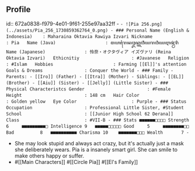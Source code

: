 ## Profile
id:: 672a0838-f979-4e01-9f61-255e97aa32ff
	- ```
	- ![Pia 256.png](../assets/Pia_256_1730859362764_0.png)
	- ### Personal
	  Name (English & Indonesia)    : Maharaina Oktavia Rawiya Izvari
	  Nickname                      : Pia  
	  Name (Java)                   : ꦩꦲꦫꦻꦤꦎꦏ꧀ꦠꦮ꦳ꦶꦪꦫꦮꦶꦪꦆꦗ꦳꧀ꦮ꦳ꦫꦶ  
	  Name (Japanese)               : 怜奈・オクタヴィア イズヴァリ (Reina Oktavia Izvari)  
	  Ethicnitiy                    : #Javanese  
	  Religion                      : #Islam  
	  Hobbies                       : Farming [[El]]'s attention  
	  Goals & Dreams                : Conquer the World
	- ### Family
		- Parents:
			- [[Iro]] (Father)
			- [[Itra]] (Mother)
		- Siblings:
			- [[EL]] (Brother)
			- [[Aiu]] (Sister)
			- [[Jelly]] (Little Sister)
	- ### Physical Characteristcs
	  Gender                        : #Female  
	  Height                        : 148 cm  
	  Hair Color                    : Golden yellow  
	  Eye Color                     : Purple
	- ### Status
	  Occupation                    : Professional Little Sister, #Student  
	  School                        : [[Junior High School 62 Derana]] 
	  Class                         : #VII-B
	- ### Stats
	  ■■■■■■□□□□ Strength 6     ■■■■■■■■■□ Intelligence 9  
	  ■■■■■□□□□□ Good     5     ■■■■■■■■□□ Bad          8  
	  ■■■■■■■■■■ Charisma 10    ■■■■■■■□□□ Wealth       7
	- ```
- She may look stupid and always act crazy, but it's actually just a mask she deliberately wears. Pia is a insanely smart girl. She can smile to make others happy or suffer.
- #[[Main Characters]] #[[Circle Pia]] #[[El's Family]]